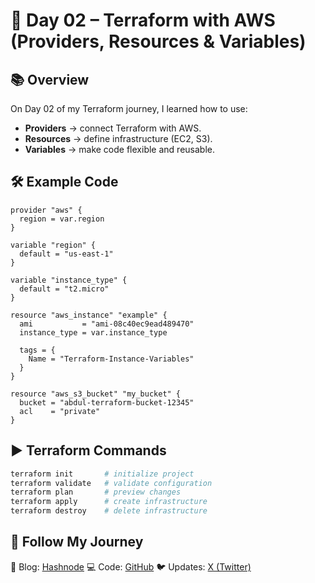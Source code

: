 # 🚀 Day 02 – Terraform with AWS (Providers, Resources & Variables)

## 📚 Overview
On Day 02 of my Terraform journey, I learned how to use:
- **Providers** → connect Terraform with AWS.
- **Resources** → define infrastructure (EC2, S3).
- **Variables** → make code flexible and reusable.

## 🛠 Example Code
```hcl
provider "aws" {
  region = var.region
}

variable "region" {
  default = "us-east-1"
}

variable "instance_type" {
  default = "t2.micro"
}

resource "aws_instance" "example" {
  ami           = "ami-08c40ec9ead489470"
  instance_type = var.instance_type

  tags = {
    Name = "Terraform-Instance-Variables"
  }
}

resource "aws_s3_bucket" "my_bucket" {
  bucket = "abdul-terraform-bucket-12345"
  acl    = "private"
}
````

## ▶️ Terraform Commands

```bash
terraform init       # initialize project
terraform validate   # validate configuration
terraform plan       # preview changes
terraform apply      # create infrastructure
terraform destroy    # delete infrastructure
```

## 🔗 Follow My Journey

📖 Blog: [Hashnode](https://abdulraheem.hashnode.dev/series/terraform-with-aws) 
💻 Code: [GitHub](#)
🐦 Updates: [X (Twitter)](https://x.com/Abdulraheem183)

```


